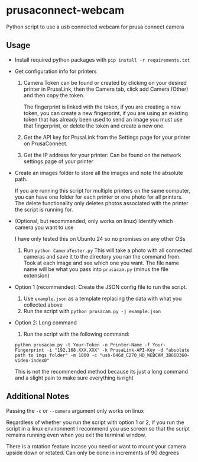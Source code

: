 # prusaconnect-webcam
Python script to use a usb connected webcam for prusa connect camera

## Usage
- Install required python packages with `pip install -r requirements.txt`

- Get configuration info for printers

    1. Camera Token can be found or created by clicking on your desired printer in PrusaLink, then the Camera tab, click add Camera (Other) and then copy the token.
        
        The fingerprint is linked with the token, if you are creating a new token, you can create a new fingerprint, if you are using an existing token that has already been used to send an image you must use that fingerprint, or delete the token and create a new one. 

    2. Get the API key for PrusaLink from the Settings page for your printer on PrusaConnect.
    3. Get the IP address for your printer: Can be found on the network settings page of your printer
- Create an images folder to store all the images and note the absolute path. 

    If you are running this script for multiple printers on the same computer, you can have one folder for each printer or one photo for all printers. The delete functionality only deletes photos associated with the printer the script is running for. 

- (Optional, but recommended, only works on linux) Identify which camera you want to use

    I have only tested this on Ubuntu 24 so no promises on any other OSs
    1. Run `python CameraTester.py`
        This will take a photo with all connected cameras and save it to the directory you ran the command from. Took at each image and see which one you want. The file name name will be what you pass into `prusacam.py` (minus the file extension)

- Option 1 (recommended): Create the JSON config file to run the script. 
    
    1. Use `example.json` as a template replacing the data with what you collected above
    2. Run the script with `python prusacam.py -j example.json`

- Option 2: Long command
    1. Run the script with the following command:
    
     ```
     python prusacam.py -t Your-Token -n Printer-Name -f Your-Fingerprint -i "192.168.XXX.XXX" -k PrusaLink-API-Key -d "absolute path to imgs folder" -m 1000 -c "usb-046d_C270_HD_WEBCAM_3B66D360-video-index0"
     ```

    This is not the recommended method because its just a long command and a slight pain to make sure everything is right

## Additional Notes
Passing the `-c` or `--camera` argument only works on linux

Regardless of whether you run the script with option 1 or 2, if you run the script in a linux environment I recommend you use screen so that the script remains running even when you exit the terminal window. 
    
There is a rotation feature incase you need or want to mount your camera upside down or rotated. Can only be done in increments of 90 degrees